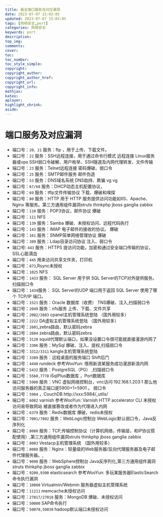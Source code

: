 ```yaml
---
title: 最全端口服务及对应漏洞
date: 2023-07-07 15:03:05
updated: 2023-07-07 15:03:05
tags: [网络安全,port]
categories: 网络安全
keywords: port
description:
top_img:
comments:
cover:
toc:
toc_number:
toc_style_simple:
copyright:
copyright_author:
copyright_author_href:
copyright_url:
copyright_info:
mathjax:
katex:
aplayer:
highlight_shrink:
aside:
---
```


# 端口服务及对应漏洞

- 端口号：`20、21` 服务：ftp  ，用于上传、下载文件。
- 端口号：`22`  服务：SSH远程连接，用于通过命令行模式 远程连接 Linux服务器或vps
                 SSH弱口令破解、用户枚举、SSH隧道及内网代理转发、文件传输
- 端口号：`23` 服务：Telnet远程连接  密码爆破、弱口令
- 端口号：`25`  服务：SMTP邮件服务  邮件伪造
- 端口号：`53`  服务：DNS域名系统   DNS劫持、欺骗 vg  vg
- 端口号：`67/68` 服务：DHCP动态主机配置协议，
- 端口号：`69`  服务：tftp文件传输协议  下载、爆破和嗅探
- 端口号：`80` 服务：HTTP  用于 HTTP 服务提供访问功能如IIS、Apache、Nginx 等服务。第三方通用组件漏洞struts thinkphp jboss ganglia zabbix
- 端口号：`110` 服务：POP3协议，邮件协议  爆破
- 端口号：`111` NFS
- 端口号：`139` 服务：Samba  爆破、未授权访问、远程代码执行
- 端口号：`143` 服务：IMAP 电子邮件的接收的协议。    爆破
- 端口号：`161`  服务：SNMP简单网络管理协议    爆破
- 端口号：`389`  服务：Ldap目录访问协议  注入、弱口令
- 端口号: `443`   服务：HTTPS 提访问功能，加密和通过安全端口传输的协议，SSL心脏滴血
- 端口号：`445`  用来访问共享文件夹，打印机
- 端口号：`873`,Rsync未授权
- 端口号：`1025`  NFS
- 端口号：`1433` 服务： SQL Server 用于供 SQL Server的TCP对外提供服务。扫描弱口令
- 端口号：`1434`服务： SQL Server的UDP 端口用于返回 SQL Server 使用了哪个 TCP/IP 端口。
- 端口号：`1521`  服务：Oracle 数据库（收费）  TNS爆破、注入,扫描弱口令
- 端口号：`2049`  服务：nfs服务   上传、下载、文件共享
- 端口号：`2082/2083` cpanel主机管理系统登陆 （国外用较多）
- 端口号：`2222` DA虚拟主机管理系统登陆 （国外用较多）
- 端口号：`2601`,zebra路由，默认密码zebra
- 端口号：`2604` zebra路由，默认密码zebra
- 端口号：`3128` squid代理默认端口，如果没设置口令很可能就直接漫游内网了
- 端口号：`3306`  服务：MySql   爆破、注入、提权,扫描弱口令
- 端口号：`3312/3311` kangle主机管理系统登陆
- 端口号：`3389`  服务：远程桌面的服务端口  Shift后门
- 端口号：`4440` rundeck 参考WooYun: 借用新浪某服务成功漫游新浪内网
- 端口号：`5432`  服务：PostgreSQL（PG）  ,扫描弱口令
- 端口号：`5560,7778`  iSqlPlus数据库 ，Port数据库
- 端口号：`5900`  服务：VNC 虚拟网络控制台，vnc访问:192.168.1.203:1 那么他访问服务器的真正端口是5900+1=5901 。 弱口令
- 端口号：`5984`       ，CouchDB http://xxx:5984/_utils/
- 端口号：`6082` varnish 参考WooYun: Varnish HTTP accelerator CLI 未授权访问易导致网站  被直接篡改或者作为代理进入内网
- 端口号：`6379`  服务：Redis数据库    爆破，redis未授权
- 端口号：`7001/7002`    服务：WebLogic控制台    WebLogic默认弱口令，Java反序列化
- 端口号：`8080` 服务：TCP,传输控制协议（计算机网络，传输层，和IP协议搭配使用）,第三方通用组件漏洞struts thinkphp jboss ganglia zabbix
- 端口号：`8083` Vestacp主机管理系统 （国外用较多）
- 端口号：`8088` 服务：Nginx：轻量级的Web服务器/反向代理服务器及电子邮件代理服务器。,
- 端口号：`9090`   服务：WebSphere控制台    Java反序列化,第三方通用组件漏洞struts thinkphp jboss ganglia                           zabbix
- 端口号：`9200,9300` elasticsearch 参考WooYun: 多玩某服务器ElasticSearch命令执行漏洞
- 端口号：`10000` Virtualmin/Webmin 服务器虚拟主机管理系统
- 端口号：`11211` memcache未授权访问
- 端口号：`27017/27018`    服务：MongoDB   爆破、未授权访问
- 端口号：`50000`    SAP命令执行
- 端口号：`50070,50030`   hadoop默认端口未授权访问
